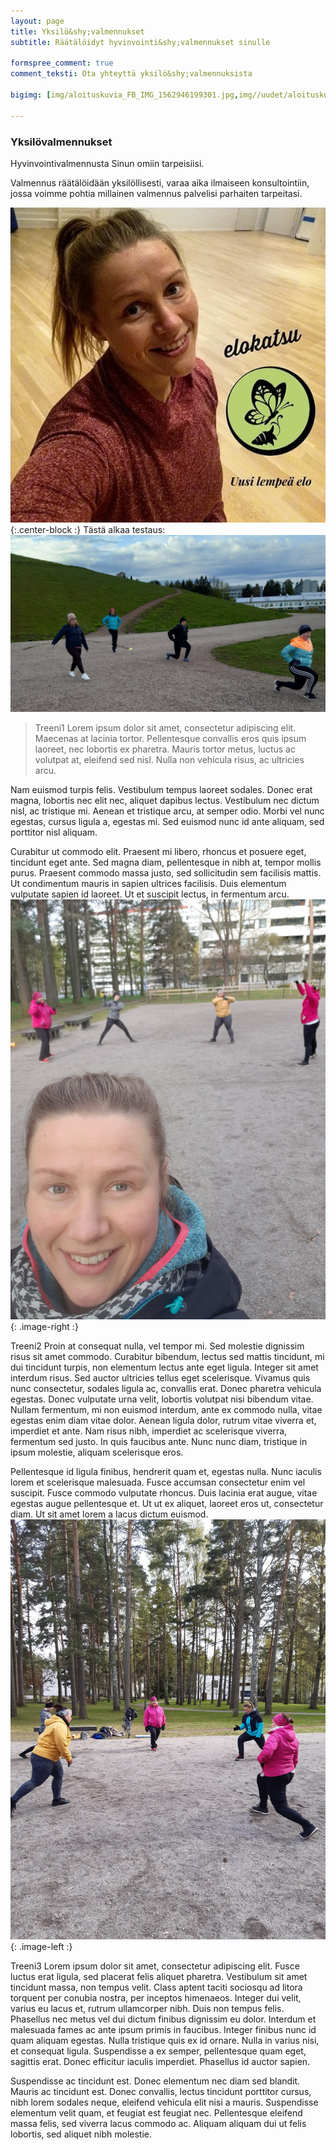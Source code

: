 ```yaml
---
layout: page
title: Yksilö&shy;valmennukset
subtitle: Räätälöidyt hyvinvointi&shy;valmennukset sinulle

formspree_comment: true
comment_teksti: Ota yhteyttä yksilö&shy;valmennuksista

bigimg: [img/aloituskuvia_FB_IMG_1562946199301.jpg,img//uudet/aloituskuvia_IMG_20190621_231844.jpg]

---
```

### Yksilövalmennukset

Hyvinvointivalmennusta Sinun omiin tarpeisiisi. 

Valmennus räätälöidään yksilöllisesti, varaa aika ilmaiseen konsultointiin, jossa voimme pohtia millainen valmennus palvelisi parhaiten tarpeitasi.

![elokatsu](./img/elokatsu.jpg){:.center-block :}
Tästä alkaa testaus:
![treeni1](img/pienryhmatreenit_1_crop.png)

>Treeni1
Lorem ipsum dolor sit amet, consectetur adipiscing elit. Maecenas at lacinia tortor. Pellentesque convallis eros quis ipsum laoreet, nec lobortis ex pharetra. Mauris tortor metus, luctus ac volutpat at, eleifend sed nisl. Nulla non vehicula risus, ac ultricies arcu. 

Nam euismod turpis felis. Vestibulum tempus laoreet sodales. Donec erat magna, lobortis nec elit nec, aliquet dapibus lectus. Vestibulum nec dictum nisl, ac tristique mi. Aenean et tristique arcu, at semper odio. Morbi vel nunc egestas, cursus ligula a, egestas mi. Sed euismod nunc id ante aliquam, sed porttitor nisl aliquam.

Curabitur ut commodo elit. Praesent mi libero, rhoncus et posuere eget, tincidunt eget ante. Sed magna diam, pellentesque in nibh at, tempor mollis purus. Praesent commodo massa justo, sed sollicitudin sem facilisis mattis. Ut condimentum mauris in sapien ultrices facilisis. Duis elementum vulputate sapien id laoreet. Ut et suscipit lectus, in fermentum arcu.
![treeni2](./img/pienryhmatreenit_2.jpg){: .image-right :}

Treeni2
Proin at consequat nulla, vel tempor mi. Sed molestie dignissim risus sit amet commodo. Curabitur bibendum, lectus sed mattis tincidunt, mi dui tincidunt turpis, non elementum lectus ante eget ligula. Integer sit amet interdum risus. Sed auctor ultricies tellus eget scelerisque. Vivamus quis nunc consectetur, sodales ligula ac, convallis erat. Donec pharetra vehicula egestas. Donec vulputate urna velit, lobortis volutpat nisi bibendum vitae. Nullam fermentum, mi non euismod interdum, ante ex commodo nulla, vitae egestas enim diam vitae dolor. Aenean ligula dolor, rutrum vitae viverra et, imperdiet et ante. Nam risus nibh, imperdiet ac scelerisque viverra, fermentum sed justo. In quis faucibus ante. Nunc nunc diam, tristique in ipsum molestie, aliquam scelerisque eros.

Pellentesque id ligula finibus, hendrerit quam et, egestas nulla. Nunc iaculis lorem et scelerisque malesuada. Fusce accumsan consectetur enim vel suscipit. Fusce commodo vulputate rhoncus. Duis lacinia erat augue, vitae egestas augue pellentesque et. Ut ut ex aliquet, laoreet eros ut, consectetur diam. Ut sit amet lorem a lacus dictum euismod.
![treeni3](./img/pienryhmatreenit_3.jpg){: .image-left :}

Treeni3
Lorem ipsum dolor sit amet, consectetur adipiscing elit. Fusce luctus erat ligula, sed placerat felis aliquet pharetra. Vestibulum sit amet tincidunt massa, non tempus velit. Class aptent taciti sociosqu ad litora torquent per conubia nostra, per inceptos himenaeos. Integer dui velit, varius eu lacus et, rutrum ullamcorper nibh. Duis non tempus felis. Phasellus nec metus vel dui dictum finibus dignissim eu dolor. Interdum et malesuada fames ac ante ipsum primis in faucibus. Integer finibus nunc id quam aliquam egestas. Nulla tristique quis ex id ornare. Nulla in varius nisi, et consequat ligula. Suspendisse a ex semper, pellentesque quam eget, sagittis erat. Donec efficitur iaculis imperdiet. Phasellus id auctor sapien.

Suspendisse ac tincidunt est. Donec elementum nec diam sed blandit. Mauris ac tincidunt est. Donec convallis, lectus tincidunt porttitor cursus, nibh lorem sodales neque, eleifend vehicula elit nisi a mauris. Suspendisse elementum velit quam, et feugiat est feugiat nec. Pellentesque eleifend massa felis, sed viverra lacus commodo ac. Aliquam aliquam dui ut felis lobortis, sed aliquet nibh molestie.